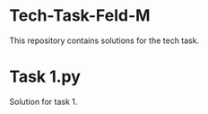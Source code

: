 # Tech-Task-Feld-M
This repository contains solutions for the tech task.

# Task 1.py

Solution for task 1.
